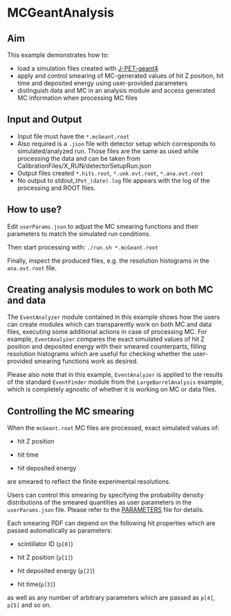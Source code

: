 # MCGeantAnalysis

## Aim
This example demonstrates how to:
- load a simulation files created with [J-PET-geant4](https://github.com/JPETTomography/J-PET-geant4)
- apply and control smearing of MC-generated values of hit Z position, hit time and deposited energy using user-provided parameters
- distinguish data and MC in an analysis module and access generated MC information when processing MC files

## Input and Output
- Input file must have the `*.mcGeant.root`  
- Also required is a `.json` file with detector setup which corresponds to simulated/analyzed run.
Those files are the same as used while processing the data and can be taken from CalibrationFiles/X_RUN/detectorSetupRun.json
- Output files created   `*.hits.root`, `*.unk.evt.root`, `*.ana.evt.root`
- No output to stdout,`JPet_(date).log` file appears with the log of the processing and ROOT files.

## How to use?
Edit `userParams.json` to adjust the MC smearing functions and their parameters to match the simulated run conditions.

Then start processing with:
`./run.sh *.mcGeant.root`

Finally, inspect the produced files, e.g. the resolution histograms in the `ana.evt.root` file.

## Creating analysis modules to work on both MC and data
The `EventAnalyzer` module contained in this example shows how the users can create modules which can transparently work on both MC and data files, executing some additional actions in case of processing MC. For example, `EventAnalyzer` compares the exact simulated values of hit Z position and deposited energy with their smeared counterparts, filling resolution histograms which are useful for checking whether the user-provided smearing functions work as desired.

Please also note that in this example, `EventAnalyzer` is applied to the results of the standard `EventFinder` module from the `LargeBarrelAnalysis` example, which is completely agnostic of whether it is working on MC or data files.

## Controlling the MC smearing
When the `mcGeant.root` MC files are processed, exact simulated values of:

- hit Z position

- hit time

- hit deposited energy

are smeared to reflect the finite experimental resolutions.

Users can control this smearing by specifying the probability density distributions of the smeared quantities as user parameters in the `userParams.json` file. Please refer to the [PARAMETERS](PARAMETERS.md) file for details.

Each smearing PDF can depend on the following hit properties which are passed automatically as parameters:

- scintillator ID (`p[0]`)

- hit Z position (`p[1]`)

- hit deposited energy (`p[2]`)

- hit time(`p[3]`)

as well as any number of arbitrary parameters which are passed as `p[4]`, `p[5]` and so on.
